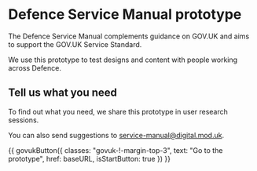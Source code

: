 # Defence Service Manual prototype

The Defence Service Manual complements guidance on GOV.UK and aims to support the GOV.UK Service Standard.

We use this prototype to test designs and content with people working across Defence.

## Tell us what you need

To find out what you need, we share this prototype in user research sessions.

You can also send suggestions to [service-manual@digital.mod.uk](mailto:service-manual@digital.mod.uk).

{{ govukButton({
  classes: "govuk-!-margin-top-3",
  text: "Go to the prototype",
  href: baseURL,
  isStartButton: true
}) }}